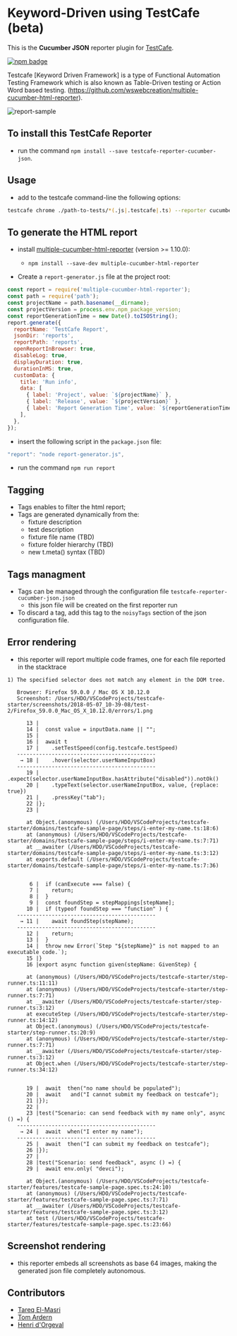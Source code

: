 # Keyword-Driven using TestCafe (beta)

This is the **Cucumber JSON** reporter plugin for [TestCafe](http://devexpress.github.io/testcafe).

[![npm badge](https://miro.medium.com/max/1838/1*VjWsyasduivy_Hkr2LRq2A.png)]()

Testcafe [Keyword Driven Framework] is a type of Functional Automation Testing Framework which is also known as Table-Driven testing or Action Word based testing. (https://github.com/wswebcreation/multiple-cucumber-html-reporter).

![report-sample](https://larion.com/wp-content/uploads/2017/04/Keyword-Driven-Framework-Testing.jpg)

## To install this TestCafe Reporter

- run the command `npm install --save testcafe-reporter-cucumber-json`.

## Usage

- add to the testcafe command-line the following options:

```sh
testcafe chrome ./path-to-tests/*(.js|.testcafe|.ts) --reporter cucumber-json:reports/report.json --reporter-app-name='My App' --reporter-app-version='x.y.z'
```

## To generate the HTML report

- install [multiple-cucumber-html-reporter](https://github.com/wswebcreation/multiple-cucumber-html-reporter) (version >= 1.10.0):

  - `npm install --save-dev multiple-cucumber-html-reporter`

- Create a `report-generator.js` file at the project root:

```javascript
const report = require('multiple-cucumber-html-reporter');
const path = require('path');
const projectName = path.basename(__dirname);
const projectVersion = process.env.npm_package_version;
const reportGenerationTime = new Date().toISOString();
report.generate({
  reportName: 'TestCafe Report',
  jsonDir: 'reports',
  reportPath: 'reports',
  openReportInBrowser: true,
  disableLog: true,
  displayDuration: true,
  durationInMS: true,
  customData: {
    title: 'Run info',
    data: [
      { label: 'Project', value: `${projectName}` },
      { label: 'Release', value: `${projectVersion}` },
      { label: 'Report Generation Time', value: `${reportGenerationTime}` },
    ],
  },
});
```

- insert the following script in the `package.json` file:

```javascript
"report": "node report-generator.js",
```

- run the command `npm run report`

## Tagging

- Tags enables to filter the html report;
- Tags are generated dynamically from the:
  - fixture description
  - test description
  - fixture file name (TBD)
  - fixture folder hierarchy (TBD)
  - new t.meta() syntax (TBD)

## Tags managment

- Tags can be managed through the configuration file `testcafe-reporter-cucumber-json.json`
  - this json file will be created on the first reporter run
- To discard a tag, add this tag to the `noisyTags` section of the json configuration file.

## Error rendering

- this reporter will report multiple code frames, one for each file reported in the stacktrace

```text
1) The specified selector does not match any element in the DOM tree.

   Browser: Firefox 59.0.0 / Mac OS X 10.12.0
   Screenshot: /Users/HDO/VSCodeProjects/testcafe-starter/screenshots/2018-05-07_10-39-08/test-2/Firefox_59.0.0_Mac_OS_X_10.12.0/errors/1.png

      13 |
      14 |  const value = inputData.name || "";
      15 |
      16 |  await t
      17 |    .setTestSpeed(config.testcafe.testSpeed)
   --------------------------------------------
    → 18 |    .hover(selector.userNameInputBox)
   --------------------------------------------
      19 |    .expect(selector.userNameInputBox.hasAttribute("disabled")).notOk()
      20 |    .typeText(selector.userNameInputBox, value, {replace: true})
      21 |    .pressKey("tab");
      22 |};
      23 |

      at Object.(anonymous) (/Users/HDO/VSCodeProjects/testcafe-starter/domains/testcafe-sample-page/steps/i-enter-my-name.ts:18:6)
      at (anonymous) (/Users/HDO/VSCodeProjects/testcafe-starter/domains/testcafe-sample-page/steps/i-enter-my-name.ts:7:71)
      at __awaiter (/Users/HDO/VSCodeProjects/testcafe-starter/domains/testcafe-sample-page/steps/i-enter-my-name.ts:3:12)
      at exports.default (/Users/HDO/VSCodeProjects/testcafe-starter/domains/testcafe-sample-page/steps/i-enter-my-name.ts:7:36)


       6 |  if (canExecute === false) {
       7 |    return;
       8 |  }
       9 |  const foundStep = stepMappings[stepName];
      10 |  if (typeof foundStep === "function" ) {
   --------------------------------------------
    → 11 |    await foundStep(stepName);
   --------------------------------------------
      12 |    return;
      13 |  }
      14 |  throw new Error(`Step "${stepName}" is not mapped to an executable code.`);
      15 |}
      16 |export async function given(stepName: GivenStep) {

      at (anonymous) (/Users/HDO/VSCodeProjects/testcafe-starter/step-runner.ts:11:11)
      at (anonymous) (/Users/HDO/VSCodeProjects/testcafe-starter/step-runner.ts:7:71)
      at __awaiter (/Users/HDO/VSCodeProjects/testcafe-starter/step-runner.ts:3:12)
      at executeStep (/Users/HDO/VSCodeProjects/testcafe-starter/step-runner.ts:14:12)
      at Object.(anonymous) (/Users/HDO/VSCodeProjects/testcafe-starter/step-runner.ts:20:9)
      at (anonymous) (/Users/HDO/VSCodeProjects/testcafe-starter/step-runner.ts:7:71)
      at __awaiter (/Users/HDO/VSCodeProjects/testcafe-starter/step-runner.ts:3:12)
      at Object.when (/Users/HDO/VSCodeProjects/testcafe-starter/step-runner.ts:34:12)


      19 |  await  then("no name should be populated");
      20 |  await   and("I cannot submit my feedback on testcafe");
      21 |});
      22 |
      23 |test("Scenario: can send feedback with my name only", async () =) {
   --------------------------------------------
    → 24 |  await  when("I enter my name");
   --------------------------------------------
      25 |  await  then("I can submit my feedback on testcafe");
      26 |});
      27 |
      28 |test("Scenario: send feedback", async () =) {
      29 |  await env.only( "devci");

      at Object.(anonymous) (/Users/HDO/VSCodeProjects/testcafe-starter/features/testcafe-sample-page.spec.ts:24:10)
      at (anonymous) (/Users/HDO/VSCodeProjects/testcafe-starter/features/testcafe-sample-page.spec.ts:7:71)
      at __awaiter (/Users/HDO/VSCodeProjects/testcafe-starter/features/testcafe-sample-page.spec.ts:3:12)
      at test (/Users/HDO/VSCodeProjects/testcafe-starter/features/testcafe-sample-page.spec.ts:23:66)

```

## Screenshot rendering

- this reporter embeds all screenshots as base 64 images, making the generated json file completely autonomous.

## Contributors

- [Tareq El-Masri](https://github.com/TareqElMasri)
- [Tom Ardern](https://github.com/tomardern)
- [Henri d'Orgeval](https://github.com/hdorgeval)

